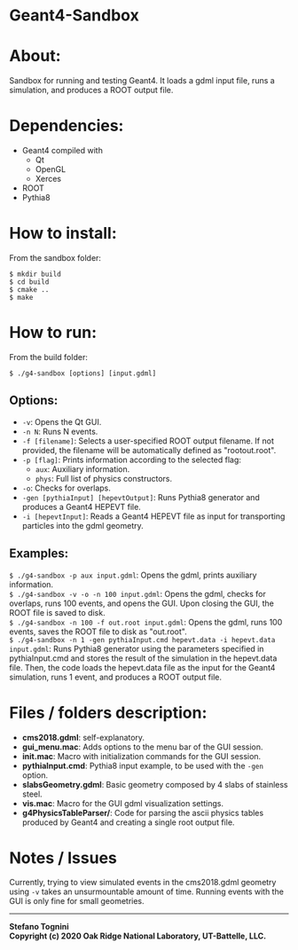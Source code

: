 
Geant4-Sandbox
==============


# About:

Sandbox for running and testing Geant4. It loads a gdml input file, runs a
simulation, and produces a ROOT output file.


# Dependencies:

* Geant4 compiled with
  * Qt
  * OpenGL
  * Xerces
* ROOT
* Pythia8


# How to install:

From the sandbox folder:

```
$ mkdir build  
$ cd build  
$ cmake ..  
$ make
```


# How to run:

From the build folder:

```
$ ./g4-sandbox [options] [input.gdml]
```

## Options:

* `-v`: Opens the Qt GUI.
* `-n N`: Runs N events.  
* `-f [filename]`: Selects a user-specified ROOT output filename. If not
provided, the filename will be automatically defined as "rootout.root".   
* `-p [flag]`: Prints information according to the selected flag:   
  * `aux`: Auxiliary information.   
  * `phys`: Full list of physics constructors.   
* `-o`: Checks for overlaps.
* `-gen [pythiaInput] [hepevtOutput]`: Runs Pythia8 generator and produces
a Geant4 HEPEVT file.
* `-i [hepevtInput]`: Reads a Geant4 HEPEVT file as input for transporting
particles into the gdml geometry.

## Examples:  

`$ ./g4-sandbox -p aux input.gdml`: Opens the gdml, prints auxiliary information.  
`$ ./g4-sandbox -v -o -n 100 input.gdml`: Opens the gdml, checks for overlaps,
runs 100 events, and opens the GUI. Upon closing the GUI, the ROOT file is saved
to disk.  
`$ ./g4-sandbox -n 100 -f out.root input.gdml`: Opens the gdml, runs 100 events,
saves the ROOT file to disk as "out.root".  
`$ ./g4-sandbox -n 1 -gen pythiaInput.cmd hepevt.data -i hepevt.data input.gdml`:
Runs Pythia8 generator using the parameters specified in pythiaInput.cmd and
stores the result of the simulation in the hepevt.data file. Then, the code
loads the hepevt.data file as the input for the Geant4 simulation, runs 1 event,
and produces a ROOT output file.



# Files / folders description:

* **cms2018.gdml**: self-explanatory.
* **gui_menu.mac**: Adds options to the menu bar of the GUI session.
* **init.mac**: Macro with initialization commands for the GUI session.
* **pythiaInput.cmd**: Pythia8 input example, to be used with the `-gen` option.
* **slabsGeometry.gdml**: Basic geometry composed by 4 slabs of stainless steel.
* **vis.mac**: Macro for the GUI gdml visualization settings.
* **g4PhysicsTableParser/**: Code for parsing the ascii physics tables produced
by Geant4 and creating a single root output file.



# Notes / Issues

Currently, trying to view simulated events in the cms2018.gdml geometry using
`-v` takes an unsurmountable amount of time. Running events with the GUI is only
fine for small geometries.


___
**Stefano Tognini**  
**Copyright (c) 2020 Oak Ridge National Laboratory, UT-Battelle, LLC.**
